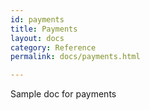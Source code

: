 ```yaml
---
id: payments
title: Payments
layout: docs
category: Reference
permalink: docs/payments.html

---
```


Sample doc for payments